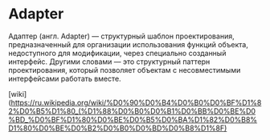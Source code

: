 # Adapter

Адаптер (англ. Adapter) — структурный шаблон проектирования, предназначенный для организации использования функций объекта, недоступного для модификации, через специально созданный интерфейс. Другими словами — это структурный паттерн проектирования, который позволяет объектам с несовместимыми интерфейсами работать вместе.

[wiki](https://ru.wikipedia.org/wiki/%D0%90%D0%B4%D0%B0%D0%BF%D1%82%D0%B5%D1%80_(%D1%88%D0%B0%D0%B1%D0%BB%D0%BE%D0%BD_%D0%BF%D1%80%D0%BE%D0%B5%D0%BA%D1%82%D0%B8%D1%80%D0%BE%D0%B2%D0%B0%D0%BD%D0%B8%D1%8F)
